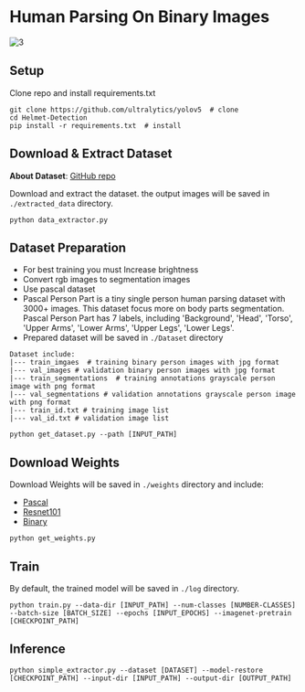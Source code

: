 # Human Parsing On Binary Images

![3](https://user-images.githubusercontent.com/88143329/173388379-955ca4e3-d9ad-484b-baae-f8ba8bc221df.png)


## Setup
Clone repo and install requirements.txt
  ```
  git clone https://github.com/ultralytics/yolov5  # clone
  cd Helmet-Detection
  pip install -r requirements.txt  # install
  ```
  
## Download & Extract Dataset
**About Dataset**:  [GitHub repo](https://github.com/Healthcare-Robotics/bodies-at-rest.git) 

Download and extract the dataset. the output images will be saved in ``./extracted_data`` directory.


  ```
  python data_extractor.py
  ```
  
## Dataset Preparation
- For best training you must Increase brightness
- Convert rgb images to segmentation images
- Use pascal dataset
- Pascal Person Part is a tiny single person human parsing dataset with 3000+ images. This dataset focus more on body parts segmentation. Pascal Person Part has 7 labels, including 'Background', 'Head', 'Torso', 'Upper Arms', 'Lower Arms', 'Upper Legs', 'Lower Legs'.
- Prepared dataset will be saved in ``./Dataset`` directory


```
Dataset include:
|--- train_imgaes  # training binary person images with jpg format
|--- val_images # validation binary person images with jpg format
|--- train_segmentations  # training annotations grayscale person image with png format
|--- val_segmentations # validation annotations grayscale person image with png format
|--- train_id.txt # training image list
|--- val_id.txt # validation image list
```

```
python get_dataset.py --path [INPUT_PATH]
```
  
## Download Weights
  
  Download Weights will be saved in ``./weights`` directory and include:
  - [Pascal](https://drive.google.com/file/d/1E5YwNKW2VOEayK9mWCS3Kpsxf-3z04ZE/view?usp=sharing) 
  - [Resnet101](https://drive.google.com/file/d/19pVXyW6qxTHWC3-6gcU1kbQiesTBL9NA/view?usp=sharing) 
  - [Binary](https://drive.google.com/file/d/1sOCAg4anADBa1WGRBkDM_kMZooi7s69B/view?usp=sharing) 
  

   ```
   python get_weights.py
   ```
  
## Train
By default, the trained model will be saved in ``./log`` directory.

   ```
   python train.py --data-dir [INPUT_PATH] --num-classes [NUMBER-CLASSES] --batch-size [BATCH_SIZE] --epochs [INPUT_EPOCHS] --imagenet-pretrain [CHECKPOINT_PATH]
   ```

## Inference

   ```
   python simple_extractor.py --dataset [DATASET] --model-restore [CHECKPOINT_PATH] --input-dir [INPUT_PATH] --output-dir [OUTPUT_PATH]
   ```
